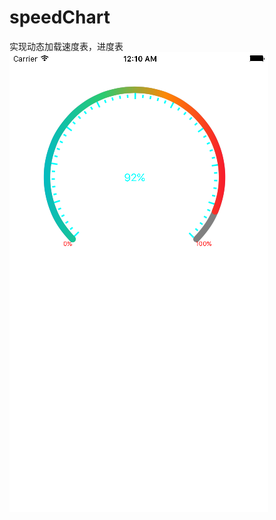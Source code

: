 # speedChart
实现动态加载速度表，进度表
![image](https://github.com/lujie001122/speedChart/blob/master/%E9%80%9F%E5%BA%A6%E8%A1%A8/%E9%80%9F%E5%BA%A6%E8%A1%A8/%E9%80%9F%E5%BA%A6%E8%A1%A8.png)
